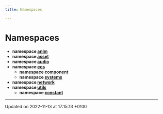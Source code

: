 ```yaml
---
title: Namespaces

---
```


# Namespaces




* **namespace [anim](Namespaces/namespaceanim.md)** 
* **namespace [asset](Namespaces/namespaceasset.md)** 
* **namespace [audio](Namespaces/namespaceaudio.md)** 
* **namespace [ecs](Namespaces/namespaceecs.md)** 
    * **namespace [component](Namespaces/namespaceecs_1_1component.md)** 
    * **namespace [systems](Namespaces/namespaceecs_1_1systems.md)** 
* **namespace [network](Namespaces/namespacenetwork.md)** 
* **namespace [utils](Namespaces/namespaceutils.md)** 
    * **namespace [constant](Namespaces/namespaceutils_1_1constant.md)** 



-------------------------------

Updated on 2022-11-13 at 17:15:13 +0100
